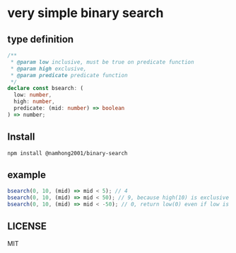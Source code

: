 # very simple binary search

## type definition

```typescript
/**
 * @param low inclusive, must be true on predicate function
 * @param high exclusive,
 * @param predicate predicate function
 */
declare const bsearch: (
  low: number,
  high: number,
  predicate: (mid: number) => boolean
) => number;
```

## Install

```shell
npm install @namhong2001/binary-search
```

## example

```typescript
bsearch(0, 10, (mid) => mid < 5); // 4
bsearch(0, 10, (mid) => mid < 50); // 9, because high(10) is exclusive
bsearch(0, 10, (mid) => mid < -50); // 0, return low(0) even if low is falsy on predicate
```

## LICENSE

MIT
